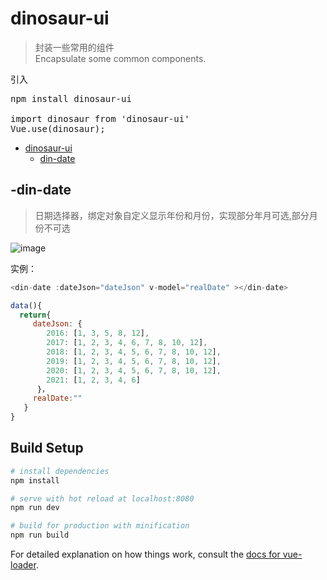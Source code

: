 # dinosaur-ui
>封装一些常用的组件  
Encapsulate some common components.

引入
<pre>
npm install dinosaur-ui

import dinosaur from 'dinosaur-ui'
Vue.use(dinosaur);
</pre>
- [dinosaur-ui](#dinosaur-ui)
  - [din-date](#-din-date)

## -din-date
>日期选择器，绑定对象自定义显示年份和月份，实现部分年月可选,部分月份不可选  

![image](http://wx1.sinaimg.cn/mw690/a73bc6a1ly9fmh6s9hoebj20fq08ajt4.jpg)  

实例：
```js
<din-date :dateJson="dateJson" v-model="realDate" ></din-date>

data(){
  return{
     dateJson: {
        2016: [1, 3, 5, 8, 12],
        2017: [1, 2, 3, 4, 6, 7, 8, 10, 12],
        2018: [1, 2, 3, 4, 5, 6, 7, 8, 10, 12],
        2019: [1, 2, 3, 4, 5, 6, 7, 8, 10, 12],
        2020: [1, 2, 3, 4, 5, 6, 7, 8, 10, 12],
        2021: [1, 2, 3, 4, 6]
      }，
     realDate:""
   }
}

```

## Build Setup

``` bash
# install dependencies
npm install

# serve with hot reload at localhost:8080
npm run dev

# build for production with minification
npm run build
```

For detailed explanation on how things work, consult the [docs for vue-loader](http://vuejs.github.io/vue-loader).
